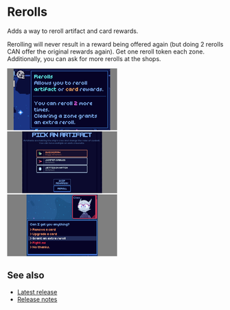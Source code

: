 # Rerolls

Adds a way to reroll artifact and card rewards.

Rerolling will never result in a reward being offered again (but doing 2 rerolls CAN offer the original rewards again).
Get one reroll token each zone. Additionally, you can ask for more rerolls at the shops.

[![Artifact icon screenshot](images/artifact-thumb.png)](images/artifact.png)
[![Artifact reward screenshot](images/artifact-reward-thumb.png)](images/artifact-reward.png)
[![Shop screenshot](images/shop-thumb.png)](images/shop.png)

## See also
* [Latest release](https://github.com/Shockah/Cobalt-Core-Mods/releases/tag/release%2Frerolls-1.0.1)
* [Release notes](release-notes.md)